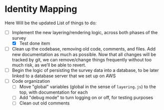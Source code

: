# Identity Mapping

Here Will be the updated List of things to do:
  - [ ] Implement the new layering/rendering logic, across both phases of the survey
    - [x] Test done item
  - [ ] Clean up the codebase, removing old code, comments, and files. Add new documentation as much as possible. Now that all changes will be tracked by git, we can remove/change things frequently without too much risk, as we’ll be able to revert.
  - [ ] Begin the logic of persisting the survey data into a database, to be later linked to a database server that we set up on AWS
  - [ ] Code organization
    - [ ] Move "global" variables (global in the sense of `layering.js`) to the top, with documentation for each
    - [ ] Add "debug mode" to turn logging on or off, for testing purposes
    - [ ] Clean out old comments
